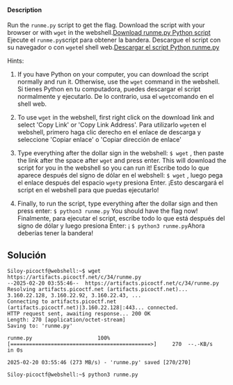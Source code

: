 #### Description

Run the `runme.py` script to get the flag. Download the script with your browser or with `wget` in the webshell.[Download runme.py Python script](https://artifacts.picoctf.net/c/34/runme.py)
Ejecute el `runme.py`script para obtener la bandera. Descargue el script con su navegador o con `wget`el shell web.[Descargar el script Python runme.py](https://artifacts.picoctf.net/c/34/runme.py)

Hints:
1. If you have Python on your computer, you can download the script normally and run it. Otherwise, use the `wget` command in the webshell.                Si tienes Python en tu computadora, puedes descargar el script normalmente y ejecutarlo. De lo contrario, usa el `wget`comando en el shell web.

2. To use `wget` in the webshell, first right click on the download link and select 'Copy Link' or 'Copy Link Address'. Para utilizarlo `wget`en el webshell, primero haga clic derecho en el enlace de descarga y seleccione 'Copiar enlace' o 'Copiar dirección de enlace'

3. Type everything after the dollar sign in the webshell: `$ wget` , then paste the link after the space after `wget` and press enter. This will download the script for you in the webshell so you can run it! Escribe todo lo que aparece después del signo de dólar en el webshell: `$ wget` , luego pega el enlace después del espacio `wget`y presiona Enter. ¡Esto descargará el script en el webshell para que puedas ejecutarlo!

4. Finally, to run the script, type everything after the dollar sign and then press enter: `$ python3 runme.py` You should have the flag now! Finalmente, para ejecutar el script, escribe todo lo que está después del signo de dólar y luego presiona Enter: ¡ `$ python3 runme.py`Ahora deberías tener la bandera!

## Solución 
```
Siloy-picoctf@webshell:~$ wget https://artifacts.picoctf.net/c/34/runme.py
--2025-02-20 03:55:46--  https://artifacts.picoctf.net/c/34/runme.py
Resolving artifacts.picoctf.net (artifacts.picoctf.net)... 3.160.22.128, 3.160.22.92, 3.160.22.43, ...
Connecting to artifacts.picoctf.net (artifacts.picoctf.net)|3.160.22.128|:443... connected.
HTTP request sent, awaiting response... 200 OK
Length: 270 [application/octet-stream]
Saving to: 'runme.py'

runme.py                     100%[=============================================>]     270  --.-KB/s    in 0s      

2025-02-20 03:55:46 (273 MB/s) - 'runme.py' saved [270/270]

Siloy-picoctf@webshell:~$ python3 runme.py
```
